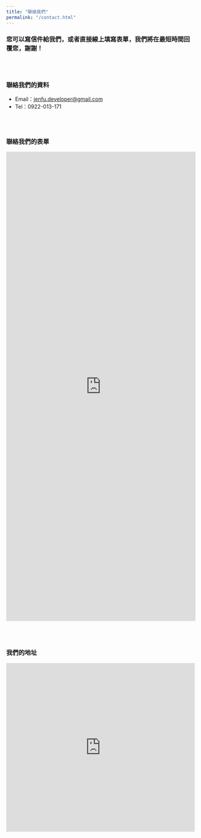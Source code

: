 ```yaml
---
title: "聯絡我們"
permalink: "/contact.html"
---
```


### 您可以寫信件給我們，或者直接線上填寫表單，我們將在最短時間回覆您，謝謝！

<br><br>

### 聯絡我們的資料
 - Email：jenfu.developer@gmail.com
 - Tel：0922-013-171

<br><br>

### 聯絡我們的表單

<iframe width='100%' height='1250' src='https://www.surveycake.com/s/ONKV3' 
style='overflow:hidden;border:#ddd 1px solid;' 
allowTransparency='true' frameborder='0'> </iframe>

<br><br>

### 我們的地址

<iframe src="https://www.google.com/maps/embed?pb=!1m18!1m12!1m3!1d3620.8588921009405!2d120.94438481542393!3d24.83449878406615!2m3!1f0!2f0!3f0!3m2!1i1024!2i768!4f13.1!3m3!1m2!1s0x3468345405222a13%3A0x7138b65a73cd3c14!2zMzAw5paw56u55biC5YyX5Y2A5p2x5aSn6Lev5LiJ5q61MzI26Jmf!5e0!3m2!1szh-TW!2stw!4v1552575598720" width="100%" height="450" frameborder="0" style="border:0" allowfullscreen></iframe>

<!-- 
<form action="https://formspree.io/{{site.email}}" method="POST">    
<p class="mb-4">Please send your message to {{site.name}}. We will reply as soon as possible!</p>
<div class="form-group row">
<div class="col-md-6">
<input class="form-control" type="text" name="name" placeholder="Name*" required>
</div>
<div class="col-md-6">
<input class="form-control" type="email" name="_replyto" placeholder="E-mail Address*" required>
</div>
</div>
<textarea rows="8" class="form-control mb-3" name="message" placeholder="Message*" required></textarea>    
<input class="btn btn-success" type="submit" value="Send">
</form> -->